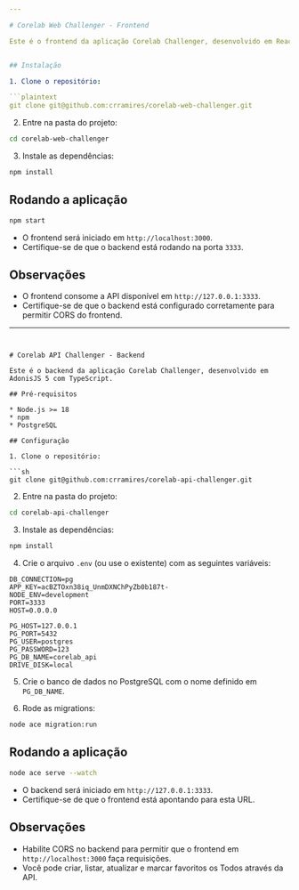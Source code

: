 ```yaml
---

# Corelab Web Challenger - Frontend

Este é o frontend da aplicação Corelab Challenger, desenvolvido em React com TypeScript.


## Instalação

1. Clone o repositório:

```plaintext
git clone git@github.com:crramires/corelab-web-challenger.git
```

2. Entre na pasta do projeto:

```sh
cd corelab-web-challenger
```

3. Instale as dependências:

```sh
npm install
```

## Rodando a aplicação

```sh
npm start
```

* O frontend será iniciado em `http://localhost:3000`.
* Certifique-se de que o backend está rodando na porta `3333`.

## Observações

* O frontend consome a API disponível em `http://127.0.0.1:3333`.
* Certifique-se de que o backend está configurado corretamente para permitir CORS do frontend.

---
```


# Corelab API Challenger - Backend

Este é o backend da aplicação Corelab Challenger, desenvolvido em AdonisJS 5 com TypeScript.

## Pré-requisitos

* Node.js >= 18
* npm
* PostgreSQL

## Configuração

1. Clone o repositório:

```sh
git clone git@github.com:crramires/corelab-api-challenger.git
```

2. Entre na pasta do projeto:

```sh
cd corelab-api-challenger
```

3. Instale as dependências:

```sh
npm install
```

4. Crie o arquivo `.env` (ou use o existente) com as seguintes variáveis:

```
DB_CONNECTION=pg
APP_KEY=acBZTOxn38iq_UnmDXNChPyZb0b187t-
NODE_ENV=development
PORT=3333
HOST=0.0.0.0

PG_HOST=127.0.0.1
PG_PORT=5432
PG_USER=postgres
PG_PASSWORD=123
PG_DB_NAME=corelab_api
DRIVE_DISK=local
```

5. Crie o banco de dados no PostgreSQL com o nome definido em `PG_DB_NAME`.

6. Rode as migrations:

```sh
node ace migration:run
```

## Rodando a aplicação

```sh
node ace serve --watch
```

* O backend será iniciado em `http://127.0.0.1:3333`.
* Certifique-se de que o frontend está apontando para esta URL.

## Observações

* Habilite CORS no backend para permitir que o frontend em `http://localhost:3000` faça requisições.
* Você pode criar, listar, atualizar e marcar favoritos os Todos através da API.
